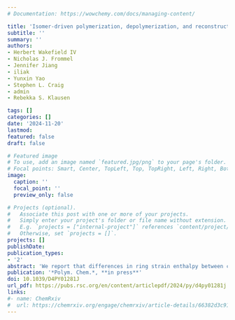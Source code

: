 ```yaml
---
# Documentation: https://wowchemy.com/docs/managing-content/

title: 'Isomer-driven polymerization, depolymerization, and reconstruction' 
subtitle: ''
summary: ''
authors:
- Herbert Wakefield IV
- Nicholas J. Frommel
- Jennifer Jiang
- iliak
- Yunxin Yao
- Stephen L. Craig
- admin
- Rebekka S. Klausen

tags: []
categories: []
date: '2024-11-20'
lastmod: 
featured: false
draft: false

# Featured image
# To use, add an image named `featured.jpg/png` to your page's folder.
# Focal points: Smart, Center, TopLeft, Top, TopRight, Left, Right, BottomLeft, Bottom, BottomRight.
image:
  caption: ''
  focal_point: ''
  preview_only: false

# Projects (optional).
#   Associate this post with one or more of your projects.
#   Simply enter your project's folder or file name without extension.
#   E.g. `projects = ["internal-project"]` references `content/project/deep-learning/index.md`.
#   Otherwise, set `projects = []`.
projects: []
publishDate: 
publication_types:
- '2'
abstract: 'We report that differences in ring strain enthalpy between cis and trans isomers of sila-cycloheptene provide a driving force for both polymerization and depolymerization via olefin metathesis. A need for new methods to reintroduce the low-strain isomer into the plastic economy inspired the development of a polymerization based on ring-opening/cross-metathesis step polymerization, which afforded perfect sequence control for an alternating copolymer. The chemical principles are a platform for achieving both efficient polymerization and depolymerization with high mass recovery in functional polymers.'
publication: '*Polym. Chem.*, **in press**'
doi: 10.1039/D4PY01281J
url_pdf: https://pubs.rsc.org/en/content/articlepdf/2024/py/d4py01281j
links:
#- name: ChemRxiv
#  url: https://chemrxiv.org/engage/chemrxiv/article-details/66382d3c91aefa6ce1408a72
---
```

